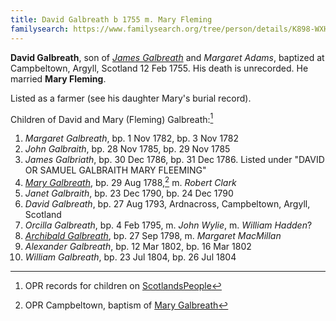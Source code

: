 ```yaml
---
title: David Galbreath b 1755 m. Mary Fleming
familysearch: https://www.familysearch.org/tree/person/details/K898-WXH
---
```

**David Galbreath**, son of [*James Galbreath*](galbreath-james-1713.md) and *Margaret Adams*, baptized at Campbeltown, Argyll, Scotland 12 Feb 1755. His death is unrecorded. He married **Mary Fleming**.

Listed as a farmer (see his daughter Mary's burial record).

Children of David and Mary (Fleming) Galbreath:[^children]

1. *Margaret Galbreath*, bp. 1 Nov 1782, bp. 3 Nov 1782
2. *John Galbraith*, bp. 28 Nov 1785, bp. 29 Nov 1785
3. *James Galbriath*, bp. 30 Dec 1786, bp. 31 Dec 1786.  Listed under "DAVID OR SAMUEL GALBRAITH MARY FLEEMING"
4. [*Mary Galbreath*](galbreath-mary-1788.md), bp. 29 Aug 1788,[^birth-mary] m. *Robert Clark*
5. *Janet Galbraith*, bp. 23 Dec 1790, bp. 24 Dec 1790
6. *David Galbreath*, bp. 27 Aug 1793, Ardnacross, Campbeltown, Argyll, Scotland
7. *Orcilla Galbreath*, bp. 4 Feb 1795, m. *John Wylie*, m. *William Hadden*?
8. [*Archibald Galbreath*](galbreath-archibald-1798.md), bp. 27 Sep 1798, m. *Margaret MacMillan*
9. *Alexander Galbreath*, bp. 12 Mar 1802, bp. 16 Mar 1802
10. *William Galbreath*, bp. 23 Jul 1804, bp. 26 Jul 1804

[^children]: OPR records for children on [ScotlandsPeople](https://www.scotlandspeople.gov.uk/record-results?search_type=people&event=%28B%20OR%20C%20OR%20S%29&record_type%5B0%5D=opr_births&church_type=Old%20Parish%20Registers&dl_cat=church&dl_rec=church-births-baptisms&surname=galbr&surname_so=starts&forename_so=starts&from_year=1782&to_year=1805&parent_names=galbr&parent_names_so=starts&parent_name_two=fleming&parent_name_two_so=fuzzy&county=ARGYLL&record=Church%20of%20Scotland%20%28old%20parish%20registers%29%20Roman%20Catholic%20Church%20Other%20churches&rd_real_name%5B0%5D=CAMPBELTOWN%20%28LANDWARD%29%20OR%20CAMPBELTOWN%20%28BURGH%29%20OR%20CAMPBELTOWN&rd_display_name%5B0%5D=CAMPBELTOWN%20%28LANDWARD%29%7CCAMPBELTOWN%20%28BURGH%29%7CCAMPBELTOWN_CAMPBELTOWN&rd_label%5B0%5D=CAMPBELTOWN&rd_name%5B0%5D=CAMPBELTOWN%20%2ALANDWARD%2A%20OR%20CAMPBELTOWN%20%2ABURGH%2A%20OR%20CAMPBELTOWN&field=year&sort=asc&order=Date)

[^birth-mary]: OPR Campbeltown, baptism of [Mary Galbreath](/sources/opr-campbeltown-births.md#1788-08-29-mary-galbreath)
